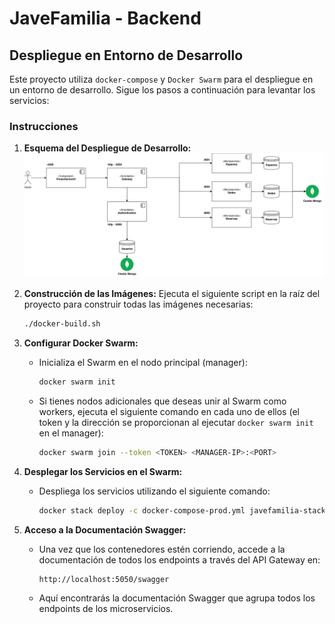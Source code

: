 # JaveFamilia - Backend

## Despliegue en Entorno de Desarrollo

Este proyecto utiliza `docker-compose` y `Docker Swarm` para el despliegue en un entorno de desarrollo. Sigue los pasos a continuación para levantar los servicios:

### Instrucciones

1. **Esquema del Despliegue de Desarrollo:**
   ![Diagrama de despliegue](https://github.com/NicolasMonta1807/javefamilia-back/blob/main/Docs/Deploy.jpg?raw=true)

2. **Construcción de las Imágenes:**
   Ejecuta el siguiente script en la raíz del proyecto para construir todas las imágenes necesarias:
   ```bash
   ./docker-build.sh
   ```

3. **Configurar Docker Swarm:**
   - Inicializa el Swarm en el nodo principal (manager):
     ```bash
     docker swarm init
     ```
   - Si tienes nodos adicionales que deseas unir al Swarm como workers, ejecuta el siguiente comando en cada uno de ellos (el token y la dirección se proporcionan al ejecutar `docker swarm init` en el manager):
     ```bash
     docker swarm join --token <TOKEN> <MANAGER-IP>:<PORT>
     ```

4. **Desplegar los Servicios en el Swarm:**
   - Despliega los servicios utilizando el siguiente comando:
     ```bash
     docker stack deploy -c docker-compose-prod.yml javefamilia-stack
     ```

5. **Acceso a la Documentación Swagger:**
   - Una vez que los contenedores estén corriendo, accede a la documentación de todos los endpoints a través del API Gateway en:
     ```
     http://localhost:5050/swagger
     ```
   - Aquí encontrarás la documentación Swagger que agrupa todos los endpoints de los microservicios.

